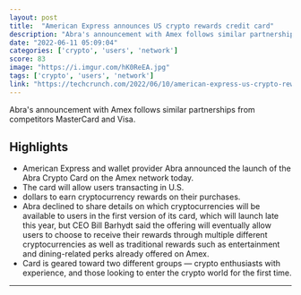 ```yaml
---
layout: post
title:  "American Express announces US crypto rewards credit card"
description: "Abra's announcement with Amex follows similar partnerships from competitors MasterCard and Visa."
date: "2022-06-11 05:09:04"
categories: ['crypto', 'users', 'network']
score: 83
image: "https://i.imgur.com/hK0ReEA.jpg"
tags: ['crypto', 'users', 'network']
link: "https://techcrunch.com/2022/06/10/american-express-us-crypto-rewards-credit-card/?guccounter=1"
---
```


Abra's announcement with Amex follows similar partnerships from competitors MasterCard and Visa.

## Highlights

- American Express and wallet provider Abra announced the launch of the Abra Crypto Card on the Amex network today.
- The card will allow users transacting in U.S.
- dollars to earn cryptocurrency rewards on their purchases.
- Abra declined to share details on which cryptocurrencies will be available to users in the first version of its card, which will launch late this year, but CEO Bill Barhydt said the offering will eventually allow users to choose to receive their rewards through multiple different cryptocurrencies as well as traditional rewards such as entertainment and dining-related perks already offered on Amex.
- Card is geared toward two different groups — crypto enthusiasts with experience, and those looking to enter the crypto world for the first time.

---
